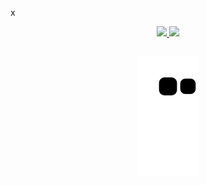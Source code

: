 x
  
  
  
<div align="center">
  <a href="https://github.com/samreis">
  <img height="190em" src="https://github-readme-stats.vercel.app/api?username=fernandoareias&show_icons=true&theme=radical&include_all_commits=true&count_private=true"/>
  <img height="190em" src="https://github-readme-stats.vercel.app/api/top-langs/?username=fernandoareias&layout=compact&langs_count=7&theme=radical"/>
</div>
  
##
<div style="display: inline_block" align="center">
   
  
  
  ![Snake animation](https://github.com/fernandoareias/fernandoareias/blob/output/github-contribution-grid-snake.svg)
  </div>
